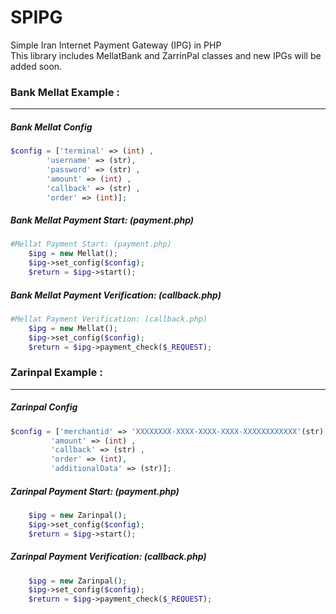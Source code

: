 # SPIPG
Simple Iran Internet Payment Gateway (IPG) in PHP  
This library includes MellatBank and ZarrinPal classes and new IPGs will be added soon.

### Bank Mellat Example :
------------
##### Bank Mellat Config
```php
$config = ['terminal' => (int) ,
        'username' => (str),
        'password' => (str) ,
        'amount' => (int) ,
        'callback' => (str) ,
        'order' => (int)];
```
##### Bank Mellat Payment Start: (payment.php)
```php
#Mellat Payment Start: (payment.php)
    $ipg = new Mellat();
    $ipg->set_config($config);
    $return = $ipg->start();
```   
##### Bank Mellat Payment Verification: (callback.php) 
```php    
#Mellat Payment Verification: (callback.php) 
    $ipg = new Mellat();
    $ipg->set_config($config);
    $return = $ipg->payment_check($_REQUEST);
```


### Zarinpal Example :
------------
##### Zarinpal Config
```php
$config = ['merchantid' => 'XXXXXXXX-XXXX-XXXX-XXXX-XXXXXXXXXXXX'(str),
         'amount' => (int) ,
         'callback' => (str) ,
         'order' => (int),
         'additionalData' => (str)];
```
##### Zarinpal Payment Start: (payment.php)
```php
    $ipg = new Zarinpal();
    $ipg->set_config($config);
    $return = $ipg->start();
```
##### Zarinpal Payment Verification: (callback.php) 
```php     
    $ipg = new Zarinpal();
    $ipg->set_config($config);
    $return = $ipg->payment_check($_REQUEST);
```




